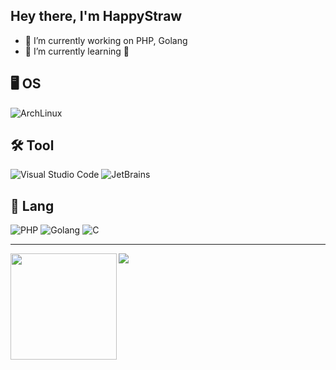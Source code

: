 ## Hey there, I'm HappyStraw

- 🔭 I’m currently working on PHP, Golang
- 🌱 I’m currently learning  🦀

## 🖥️ OS
![ArchLinux](https://img.shields.io/badge/-ArchLinux-black?style=flat-square&logo=archlinux)

## 🛠️ Tool
![Visual Studio Code](https://img.shields.io/badge/-Visual%20Studio%20Code-black?style=flat-square&logo=visual-studio-code)
![JetBrains](https://img.shields.io/badge/-JetBrains-black?style=flat-square&logo=jetbrains)

## 🧲 Lang
![PHP](https://img.shields.io/badge/-PHP-black?style=flat-square&logo=php)
![Golang](https://img.shields.io/badge/-Golang-black?style=flat-square&logo=go)
![C](https://img.shields.io/badge/-C-black?style=flat-square&logo=c)

---

<div>
  <img height="170" align="left" src="https://github-readme-stats.vercel.app/api?username=happystraw&count_private=true&include_all_commits=true&theme=nord" />
  <img src="https://github-readme-stats.vercel.app/api/top-langs/?username=happystraw&layout=compact&langs_count=8&theme=nord" />
</div>
